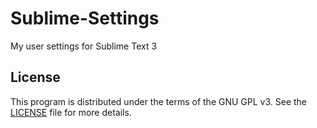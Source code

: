 # Sublime-Settings
My user settings for Sublime Text 3

## License
This program is distributed under the terms of the GNU GPL v3. See the [LICENSE][license] file for more details.

[license]: https://raw.githubusercontent.com/cs-networks/Sublime-Settings/master/LICENSE
